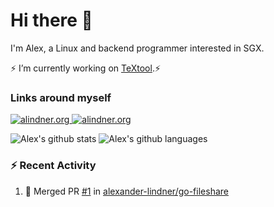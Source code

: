 <!--
**alexander-lindner/alexander-lindner** is a ✨ _special_ ✨ repository because its `README.md` (this file) appears on your GitHub profile.

Here are some ideas to get you started:

- 🔭 I’m currently working on ...
- 🌱 I’m currently learning ...
- 👯 I’m looking to collaborate on ...
- 🤔 I’m looking for help with ...
- 💬 Ask me about ...
- 📫 How to reach me: ...
- 😄 Pronouns: ...
- ⚡ Fun fact: ...
-->
# Hi there 👋 

I'm Alex, a Linux and backend programmer interested in SGX.

⚡ I’m currently working on [TeXtool](https://github.com/alexander-lindner/latex).⚡

### Links around myself
<p>
  <a href="https://alindner.org" target="_blank">
    <img alt="alindner.org" src="https://img.shields.io/badge/Website-%4FC08D.svg?&style=for-the-badge&logo=Vue.js&logoColor=white" />
  </a> 
  <a href="https://www.informatik.tu-darmstadt.de/systemsecurity/people_sys/people_details_sys_117888.en.jsp" target="_blank">
    <img alt="alindner.org" src="https://img.shields.io/badge/University%20page-%4FC08D.svg?&style=for-the-badge" />
  </a> 
</p>


![Alex's github stats](https://github-readme-stats.vercel.app/api?username=alexander-lindner&show_icons=true&line_height=27&count_private=true&title_color=ffffff&text_color=c9cacc&icon_color=2bbc8a&bg_color=1d1f21)
![Alex's github languages](https://github-readme-stats.vercel.app/api/top-langs/?username=alexander-lindner&show_icons=true&line_height=27&count_private=true&title_color=ffffff&text_color=c9cacc&icon_color=2bbc8a&bg_color=1d1f21)

### :zap: Recent Activity

<!--START_SECTION:activity-->
1. 🎉 Merged PR [#1](https://github.com/alexander-lindner/go-fileshare/pull/1) in [alexander-lindner/go-fileshare](https://github.com/alexander-lindner/go-fileshare)
<!--END_SECTION:activity-->

